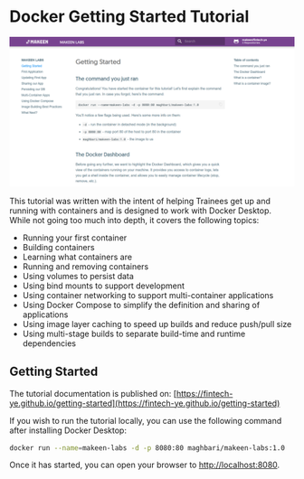 # Docker Getting Started Tutorial

![Screenshot](docs/images/makeen-labs.png)

This tutorial was written with the intent of helping Trainees get up and running
with containers and is designed to work with Docker Desktop. While not going too much 
into depth, it covers the following topics:

- Running your first container
- Building containers
- Learning what containers are
- Running and removing containers
- Using volumes to persist data
- Using bind mounts to support development
- Using container networking to support multi-container applications
- Using Docker Compose to simplify the definition and sharing of applications
- Using image layer caching to speed up builds and reduce push/pull size
- Using multi-stage builds to separate build-time and runtime dependencies

## Getting Started

The tutorial documentation is published on:
[https://fintech-ye.github.io/getting-started](https://fintech-ye.github.io/getting-started)

If you wish to run the tutorial locally, you can use the following command after installing Docker Desktop:

```bash
docker run --name=makeen-labs -d -p 8080:80 maghbari/makeen-labs:1.0
```

Once it has started, you can open your browser to [http://localhost:8080](http://localhost:8080).